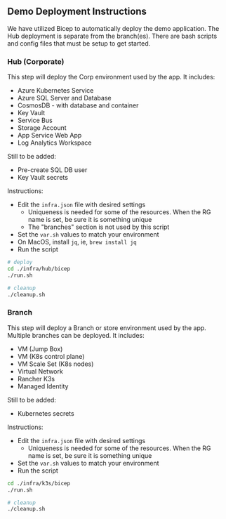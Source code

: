 ## Demo Deployment Instructions

We have utilized Bicep to automatically deploy the demo application. The Hub deployment is separate from the branch(es). There are bash scripts and config files that must be setup to get started. 

### Hub (Corporate)

This step will deploy the Corp environment used by the app. It includes:
* Azure Kubernetes Service
* Azure SQL Server and Database
* CosmosDB - with database and container
* Key Vault
* Service Bus
* Storage Account
* App Service Web App
* Log Analytics Workspace

Still to be added:
* Pre-create SQL DB user
* Key Vault secrets

Instructions:
* Edit the ```infra.json``` file with desired settings
    * Uniqueness is needed for some of the resources. When the RG name is set, be sure it is something unique
    * The "branches" section is not used by this script
* Set the ```var.sh``` values to match your environment
* On MacOS, install `jq`, ie, `brew install jq`
* Run the script

```bash
# deploy
cd ./infra/hub/bicep
./run.sh

# cleanup
./cleanup.sh
```

### Branch

This step will deploy a Branch or store environment used by the app. Multiple branches can be deployed. It includes:
* VM (Jump Box)
* VM (K8s control plane)
* VM Scale Set (K8s nodes)
* Virtual Network
* Rancher K3s
* Managed Identity

Still to be added:
* Kubernetes secrets

Instructions:
* Edit the ```infra.json``` file with desired settings
    * Uniqueness is needed for some of the resources. When the RG name is set, be sure it is something unique
* Set the ```var.sh``` values to match your environment
* Run the script

```bash
cd ./infra/k3s/bicep
./run.sh

# cleanup
./cleanup.sh
```





